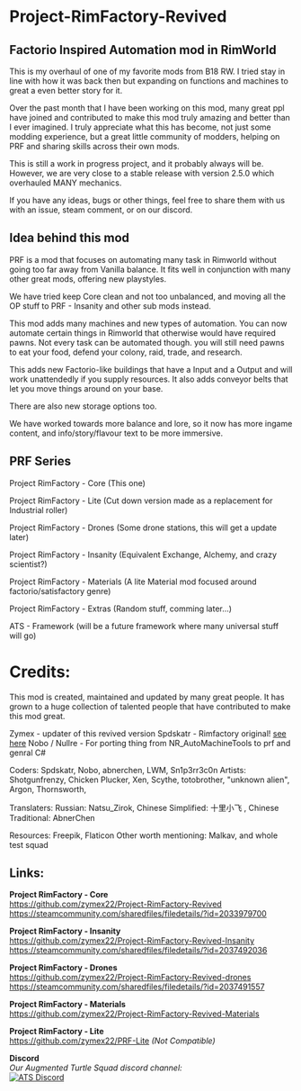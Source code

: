 # Project-RimFactory-Revived

## Factorio Inspired Automation mod in RimWorld
This is my overhaul of one of my favorite mods from B18 RW.
I tried stay in line with how it was back then but expanding on functions and machines to great a even better story for it.

Over the past month that I have been working on this mod, many great ppl have joined and contributed to make this mod truly amazing and better than I ever imagined.
I truly appreciate what this has become, not just some modding experience, but a great little community of modders, helping on PRF and sharing skills across their own mods.

This is still a work in progress project, and it probably always will be.
However, we are very close to a stable release with version 2.5.0 which overhauled MANY mechanics.


If you have any ideas, bugs or other things, feel free to share them with us with an issue, steam comment, or on our discord.




## Idea behind this mod
PRF is a mod that focuses on automating many task in Rimworld without going too far away from Vanilla balance.
It fits well in conjunction with many other great mods, offering new playstyles.

We have tried keep Core clean and not too unbalanced, and moving all the  OP stuff to PRF - Insanity and other sub mods instead.

This mod adds many machines and new types of automation. You can now automate certain things in Rimworld that otherwise would have required pawns.
Not every task can be automated though. you will still need pawns to eat your food, defend your colony, raid, trade, and research.

This adds new Factorio-like buildings that have a Input and a Output and will work unattendedly if you supply resources.
It also adds conveyor belts that let you move things around on your base.

There are also new storage options too.

We have worked towards more balance and lore, so it now has more ingame content, and info/story/flavour text to be more immersive.



## PRF Series
Project RimFactory - Core (This one)

Project RimFactory - Lite (Cut down version made as a replacement for Industrial roller)

Project RimFactory - Drones (Some drone stations, this will get a update later)

Project RimFactory - Insanity (Equivalent Exchange, Alchemy, and crazy scientist?)

Project RimFactory - Materials (A lite Material mod focused around factorio/satisfactory genre)

Project RimFactory - Extras (Random stuff, comming later...)

ATS - Framework (will be a future framework where many universal stuff will go)



# Credits:
This mod is created, maintained and updated by many great people.
It has grown to a huge collection of talented people that have contributed to make this mod great.

Zymex - updater of this revived version
Spdskatr - Rimfactory original! [see here](https://github.com/spdskatr/ProjectRimFactory)
Nobo / Nullre - For porting thing from NR_AutoMachineTools to prf and genral C#

Coders: Spdskatr, Nobo, abnerchen, LWM, Sn1p3rr3c0n
Artists: Shotgunfrenzy, Chicken Plucker, Xen, Scythe, totobrother, "unknown alien", Argon, Thornsworth, 

Translaters:
Russian: Natsu_Zirok, Chinese Simplified: 十里小飞 , Chinese Traditional: AbnerChen

Resources: Freepik, Flaticon
Other worth mentioning: Malkav, and whole test squad


## Links:
**Project RimFactory - Core**  
https://github.com/zymex22/Project-RimFactory-Revived  
https://steamcommunity.com/sharedfiles/filedetails/?id=2033979700  
  
**Project RimFactory - Insanity**  
https://github.com/zymex22/Project-RimFactory-Revived-Insanity  
https://steamcommunity.com/sharedfiles/filedetails/?id=2037492036  
  
**Project RimFactory - Drones**  
https://github.com/zymex22/Project-RimFactory-Revived-drones  
https://steamcommunity.com/sharedfiles/filedetails/?id=2037491557  
  
**Project RimFactory - Materials**  
https://github.com/zymex22/Project-RimFactory-Revived-Materials  
  
**Project RimFactory - Lite**  
https://github.com/zymex22/PRF-Lite *(Not Compatible)*  
  
**Discord**  
*Our Augmented Turtle Squad discord channel:*  
[![ATS Discord](https://imgur.com/x9KVZun.png)](https://discord.gg/QBr7Wby)
